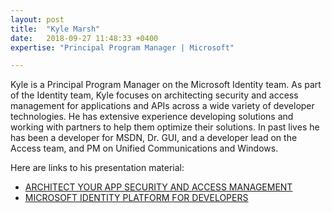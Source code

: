 ```yaml
---
layout: post
title:  "Kyle Marsh"
date:   2018-09-27 11:48:33 +0400
expertise: "Principal Program Manager | Microsoft"

---
```


Kyle is a Principal Program Manager on the Microsoft Identity team. As part of the Identity team, Kyle focuses on architecting security and access management for applications and APIs across a wide variety of developer technologies. He has extensive experience developing solutions and working with partners to help them optimize their solutions. In past lives he has been a developer for MSDN, Dr. GUI, and a developer lead on the Access team, and PM on Unified Communications and Windows.

Here are links to his presentation material:

- [ARCHITECT YOUR APP SECURITY AND ACCESS MANAGEMENT](https://1drv.ms/p/s!AsyTxxJHQaKynKZf4y41eAf5pHcYIA?e=SnyCet)
- [MICROSOFT IDENTITY PLATFORM FOR DEVELOPERS](https://1drv.ms/p/s!AsyTxxJHQaKynKZeavY0BlbenxTfFg?e=MmxxKa)
